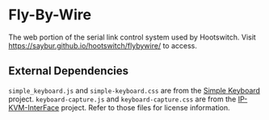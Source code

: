 Fly-By-Wire
===========

The web portion of the serial link control system used by Hootswitch. Visit
<https://saybur.github.io/hootswitch/flybywire/> to access.

External Dependencies
---------------------

`simple_keyboard.js` and `simple-keyboard.css` are from the
[Simple Keyboard](https://github.com/hodgef/simple-keyboard) project.
`keyboard-capture.js` and `keyboard-capture.css` are from the
[IP-KVM-InterFace](https://github.com/SterlingButters/ip-kvm-interface)
project. Refer to those files for license information.
